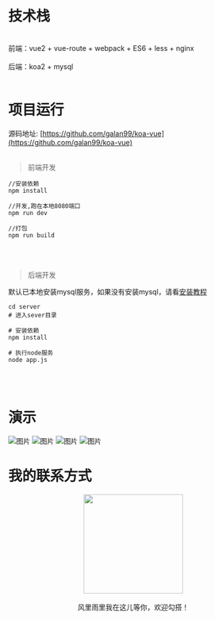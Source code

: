 # 技术栈

<br/>
前端：vue2 + vue-route + webpack + ES6 + less + nginx
<br/>
<br/>
后端：koa2 + mysql
<br/>
<br/>


# 项目运行

源码地址: [https://github.com/galan99/koa-vue](https://github.com/galan99/koa-vue)
<br/>
<br/>

> 前端开发

```code
//安装依赖
npm install

//开发,跑在本地8080端口
npm run dev

//打包
npm run build

```

<br/>
<br/>


> 后端开发

默认已本地安装mysql服务，如果没有安装mysql，请看[安装教程](http://www.runoob.com/mysql/mysql-install.html)

```code
cd server
# 进入sever目录

# 安装依赖
npm install

# 执行node服务
node app.js

```

<br/>
<br/>

# 演示

![图片](https://i.loli.net/2018/07/17/5b4d5bafd4faf.png)
![图片](https://i.loli.net/2018/07/17/5b4d60432ff9d.png)
![图片](https://i.loli.net/2018/07/17/5b4d604330f1a.png)
![图片](https://i.loli.net/2018/07/17/5b4d60431bbce.png)

# 我的联系方式

<div align=center>
<img src='https://galan99.github.io/img/me/wx.png' width='200'>
</div>
<br>
<div align=center>风里雨里我在这儿等你，欢迎勾搭！</div>

